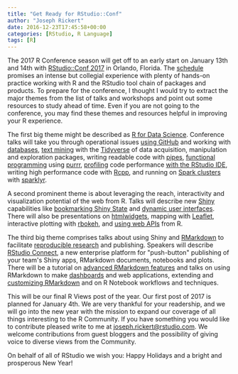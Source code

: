 ```yaml
---
title: "Get Ready for RStudio::Conf"
author: "Joseph Rickert"
date: 2016-12-23T17:45:58+00:00
categories: [RStudio, R Language]
tags: [R]
---
```


The 2017 R Conference season will get off to an early start on January 13th and 14th with [RStudio::Conf 2017](https://www.rstudio.com/conference/) in Orlando, Florida. The [schedule](https://www.rstudio.com/conference/#speakers) promises an intense but collegial experience with plenty of hands-on practice working with R and the RStudio tool chain of packages and products. To prepare for the conference, I thought I would try to extract the major themes from the list of talks and workshops and point out some resources to study ahead of time. Even if you are not going to the conference, you may find these themes and resources helpful in improving your R experience.

The first big theme might be described as [R for Data Science](http://r4ds.had.co.nz/). Conference talks will take you through operational issues [using GitHub](https://github.com/jennybc/happy-git-with-r) and working with [databases](http://datascienceplus.com/working-with-databases-in-r/), [text mining](http://tidytextmining.com/) with the [Tidyverse](https://blog.rstudio.org/2016/09/15/tidyverse-1-0-0/) of data acquisition, manipulation and exploration packages, writing readable code with [pipes](http://adolfoalvarez.cl/plumbers-chains-and-famous-painters-the-history-of-the-pipe-operator-in-r/), [functional programming](http://adv-r.had.co.nz/Functional-programming.html) using [purrr](https://blog.rstudio.org/2015/09/29/purrr-0-1-0/), [profiling](https://tgmstat.wordpress.com/2013/09/25/profiling-r-code/) code performance [with the RStudio IDE](https://blog.rstudio.org/2016/05/23/profiling-with-rstudio-and-profvis/), writing high performance code with [Rcpp](http://www.rcpp.org/), and running on [Spark clusters](https://aws.amazon.com/blogs/big-data/running-sparklyr-rstudios-r-interface-to-spark-on-amazon-emr/) with [sparklyr](http://spark.rstudio.com/).

A second prominent theme is about leveraging the reach, interactivity and visualization potential of the web from R. Talks will describe new [Shiny](https://shiny.rstudio.com/tutorial/) capabilities like [bookmarking Shiny State](https://shiny.rstudio.com/articles/bookmarking-state.html) and [dynamic user interfaces](http://www.mango-solutions.com/wp/2016/12/dynamically-generated-shiny-ui/). There will also be presentations on [htmlwidgets](http://www.htmlwidgets.org/showcase_leaflet.html), mapping with [Leaflet](http://www.karambelkar.info/), interactive plotting with [rbokeh](http://hafen.github.io/rbokeh/rd.html#rbokeh), and [using web APIs](http://tophcito.blogspot.com/2015/11/accessing-apis-from-r-and-little-r.html) from R.

The third big theme comprises talks about using Shiny and [RMarkdown](http://rmarkdown.rstudio.com/) to facilitate [reproducible research](http://reproducibleresearch.net/) and publishing. Speakers will describe [RStudio Connect](https://www.rstudio.com/products/connect/), a new enterprise platform for "push-button" publishing of your team's Shiny apps, RMarkdown documents, notebooks and plots. There will be a tutorial on [advanced RMarkdown features](http://grunwaldlab.github.io/Reproducible-science-in-R/Extra_content---Advanced_RMarkdown.html#caching) and talks on using RMarkdown to make [dashboards](https://www.r-pkg.org/pkg/shinydashboard) and web applications, extending and [customizing RMarkdown](https://blog.rstudio.org/2016/03/21/r-markdown-custom-formats/) and on R Notebook workflows and techniques.

This will be our final R Views post of the year. Our first post of 2017 is planned for January 4th. We are very thankful for your readership, and we will go into the new year with the mission to expand our coverage of all things interesting to the R Community. If you have something you would like to contribute pleased write to me at [joseph.rickert@rstudio.com](joseph.rickert@rstudio.com). We welcome contributions from guest bloggers and the possibility of giving voice to diverse views from the Community.

On behalf of all of RStudio we wish you: Happy Holidays and a bright and prosperous New Year!
